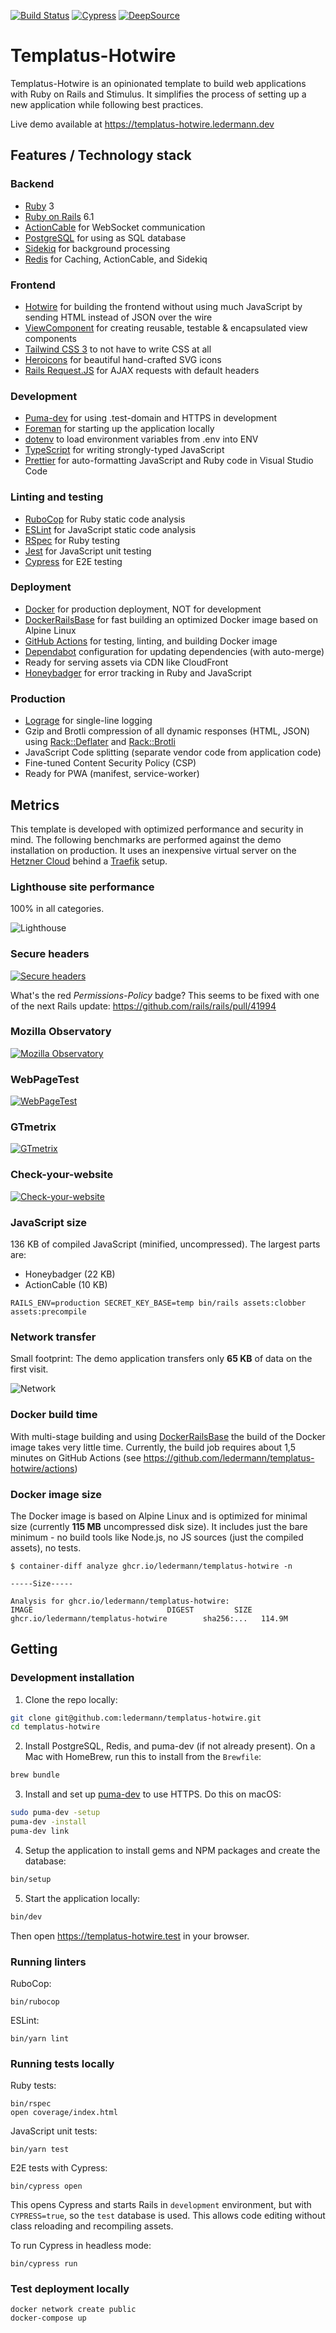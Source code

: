 [![Build Status](https://github.com/ledermann/templatus-hotwire/workflows/CI/badge.svg)](https://github.com/ledermann/templatus-hotwire/actions)
[![Cypress](https://img.shields.io/endpoint?url=https://dashboard.cypress.io/badge/simple/5d6bqs&style=flat-square&logo=cypress)](https://dashboard.cypress.io/projects/5d6bqs/runs)
[![DeepSource](https://deepsource.io/gh/ledermann/templatus-hotwire.svg/?label=active+issues&show_trend=true)](https://deepsource.io/gh/ledermann/templatus-hotwire/?ref=repository-badge)

# Templatus-Hotwire

Templatus-Hotwire is an opinionated template to build web applications with Ruby on Rails and Stimulus. It simplifies the process of setting up a new application while following best practices.

Live demo available at https://templatus-hotwire.ledermann.dev

## Features / Technology stack

### Backend

- [Ruby](https://www.ruby-lang.org/de/) 3
- [Ruby on Rails](https://rubyonrails.org/) 6.1
- [ActionCable](https://guides.rubyonrails.org/action_cable_overview.html) for WebSocket communication
- [PostgreSQL](https://www.postgresql.org/) for using as SQL database
- [Sidekiq](https://sidekiq.org/) for background processing
- [Redis](https://redis.io/) for Caching, ActionCable, and Sidekiq

### Frontend

- [Hotwire](https://hotwire.io/) for building the frontend without using much JavaScript by sending HTML instead of JSON over the wire
- [ViewComponent](https://viewcomponent.org/) for creating reusable, testable & encapsulated view components
- [Tailwind CSS 3](https://tailwindcss.com/) to not have to write CSS at all
- [Heroicons](https://heroicons.com/) for beautiful hand-crafted SVG icons
- [Rails Request.JS](https://github.com/rails/request.js) for AJAX requests with default headers

### Development

- [Puma-dev](https://github.com/puma/puma-dev) for using .test-domain and HTTPS in development
- [Foreman](https://github.com/ddollar/foreman) for starting up the application locally
- [dotenv](https://github.com/bkeepers/dotenv) to load environment variables from .env into ENV
- [TypeScript](https://www.typescriptlang.org/) for writing strongly-typed JavaScript
- [Prettier](https://prettier.io/) for auto-formatting JavaScript and Ruby code in Visual Studio Code

### Linting and testing

- [RuboCop](https://rubocop.org/) for Ruby static code analysis
- [ESLint](https://eslint.org/) for JavaScript static code analysis
- [RSpec](https://rspec.info/) for Ruby testing
- [Jest](https://jestjs.io/) for JavaScript unit testing
- [Cypress](https://www.cypress.io/) for E2E testing

### Deployment

- [Docker](https://www.docker.com/) for production deployment, NOT for development
- [DockerRailsBase](https://github.com/ledermann/docker-rails-base) for fast building an optimized Docker image based on Alpine Linux
- [GitHub Actions](https://docs.github.com/en/actions) for testing, linting, and building Docker image
- [Dependabot](https://docs.github.com/en/code-security/supply-chain-security/keeping-your-dependencies-updated-automatically/about-dependabot-version-updates) configuration for updating dependencies (with auto-merge)
- Ready for serving assets via CDN like CloudFront
- [Honeybadger](https://www.honeybadger.io/) for error tracking in Ruby and JavaScript

### Production

- [Lograge](https://github.com/roidrage/lograge) for single-line logging
- Gzip and Brotli compression of all dynamic responses (HTML, JSON) using [Rack::Deflater](https://github.com/rack/rack/blob/master/lib/rack/deflater.rb) and [Rack::Brotli](https://github.com/marcotc/rack-brotli)
- JavaScript Code splitting (separate vendor code from application code)
- Fine-tuned Content Security Policy (CSP)
- Ready for PWA (manifest, service-worker)

## Metrics

This template is developed with optimized performance and security in mind. The following benchmarks are
performed against the demo installation on production. It uses an inexpensive virtual server on the [Hetzner Cloud](https://www.hetzner.com/de/cloud) behind a [Traefik](https://traefik.io/traefik/) setup.

### Lighthouse site performance

100% in all categories.

![Lighthouse](docs/lighthouse.png)

### Secure headers

[![Secure headers](docs/secure-headers.png)](https://securityheaders.com/?q=templatus-hotwire.ledermann.dev&followRedirects=on)

What's the red _Permissions-Policy_ badge? This seems to be fixed with one of the next Rails update:
https://github.com/rails/rails/pull/41994

### Mozilla Observatory

[![Mozilla Observatory](docs/mozilla-observatory.png)](https://observatory.mozilla.org/analyze/templatus-hotwire.ledermann.dev)

### WebPageTest

[![WebPageTest](docs/web-page-test.png)](https://webpagetest.org/result/211031_BiDcEW_766a9f225f0ae81c9bc42bdff4f726c3/)

### GTmetrix

[![GTmetrix](docs/GTmetrix.png)](https://gtmetrix.com/reports/templatus-hotwire.ledermann.dev/0tAiViV6/)

### Check-your-website

[![Check-your-website](docs/check-your-website.png)](https://check-your-website.server-daten.de/?q=templatus-hotwire.ledermann.dev)

### JavaScript size

136 KB of compiled JavaScript (minified, uncompressed). The largest parts are:

- Honeybadger (22 KB)
- ActionCable (10 KB)

```
RAILS_ENV=production SECRET_KEY_BASE=temp bin/rails assets:clobber assets:precompile
```

### Network transfer

Small footprint: The demo application transfers only **65 KB** of data on the first visit.

![Network](docs/network.png)

### Docker build time

With multi-stage building and using [DockerRailsBase](https://github.com/ledermann/docker-rails-base) the build of the Docker image takes very little time. Currently, the build job requires about 1,5 minutes on GitHub Actions (see https://github.com/ledermann/templatus-hotwire/actions)

### Docker image size

The Docker image is based on Alpine Linux and is optimized for minimal size (currently **115 MB** uncompressed disk size). It includes just the bare minimum - no build tools like Node.js, no JS sources (just the compiled assets), no tests.

```
$ container-diff analyze ghcr.io/ledermann/templatus-hotwire -n

-----Size-----

Analysis for ghcr.io/ledermann/templatus-hotwire:
IMAGE                              DIGEST         SIZE
ghcr.io/ledermann/templatus-hotwire        sha256:...   114.9M
```

## Getting

### Development installation

1. Clone the repo locally:

```bash
git clone git@github.com:ledermann/templatus-hotwire.git
cd templatus-hotwire
```

2. Install PostgreSQL, Redis, and puma-dev (if not already present). On a Mac with HomeBrew, run this to install from the `Brewfile`:

```bash
brew bundle
```

3. Install and set up [puma-dev](https://github.com/puma/puma-dev) to use HTTPS. Do this on macOS:

```bash
sudo puma-dev -setup
puma-dev -install
puma-dev link
```

4. Setup the application to install gems and NPM packages and create the database:

```bash
bin/setup
```

5. Start the application locally:

```bash
bin/dev
```

Then open https://templatus-hotwire.test in your browser.

### Running linters

RuboCop:

```
bin/rubocop
```

ESLint:

```
bin/yarn lint
```

### Running tests locally

Ruby tests:

```
bin/rspec
open coverage/index.html
```

JavaScript unit tests:

```
bin/yarn test
```

E2E tests with Cypress:

```
bin/cypress open
```

This opens Cypress and starts Rails in `development` environment, but with `CYPRESS=true`, so the `test` database is used. This allows code editing without class reloading and recompiling assets.

To run Cypress in headless mode:

```
bin/cypress run
```

### Test deployment locally

```
docker network create public
docker-compose up
```
